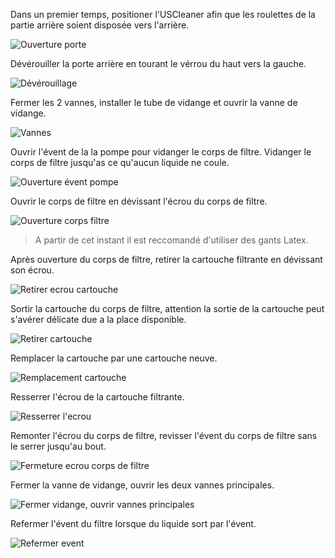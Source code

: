 Dans un premier temps, positioner l'USCleaner afin que les roulettes de la partie arrière soient disposée vers l'arrière.

![Ouverture porte](1.jpeg)

Dévérouiller la porte arrière en tourant le vérrou du haut vers la gauche.

![Dévérouillage](2.jpeg)

Fermer les 2 vannes, installer le tube de vidange et ouvrir la vanne de vidange.

![Vannes](3.jpeg)

Ouvrir l'évent de la la pompe pour vidanger le corps de filtre. Vidanger le corps de filtre jusqu'as ce qu'aucun liquide ne coule.

![Ouverture évent pompe](4.jpeg)

Ouvrir le corps de filtre en dévissant l'écrou du corps de filtre.

![Ouverture corps filtre](5.jpeg)

> A partir de cet instant il est reccomandé d'utiliser des gants Latex.

Après ouverture du corps de filtre, retirer la cartouche filtrante en dévissant son écrou.

![Retirer ecrou cartouche](6.jpeg)

Sortir la cartouche du corps de filtre, attention la sortie de la cartouche peut s'avérer délicate due a la place disponible.

![Retirer cartouche](7.jpeg)

Remplacer la cartouche par une cartouche neuve.

![Remplacement cartouche](8.jpeg)

Resserrer l'écrou de la cartouche filtrante.

![Resserrer l'ecrou](9.jpeg)

Remonter l'écrou du corps de filtre, revisser l'évent du corps de filtre sans le serrer jusqu'au bout.

![Fermeture ecrou corps de filtre](10.jpeg)

Fermer la vanne de vidange, ouvrir les deux vannes principales.

![Fermer vidange, ouvrir vannes principales](11.jpeg)

Refermer l'évent du filtre lorsque du liquide sort par l'évent.

![Refermer event](12.jpeg)
